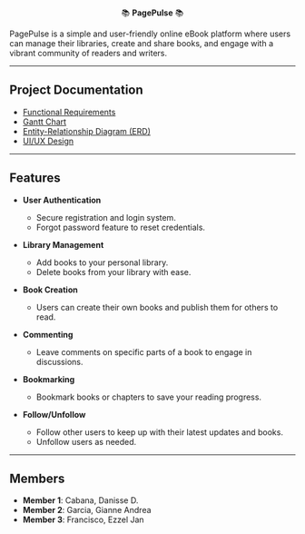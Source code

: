 <p align="center">  
  📚 <strong>PagePulse</strong> 📚  
</p>  

PagePulse is a simple and user-friendly online eBook platform where users can manage their libraries, create and share books, and engage with a vibrant community of readers and writers.  

---  

## Project Documentation  

- [Functional Requirements]([https://1drv.ms/w/s!Ai_PispwL4JVkY5eCVg11u_Riiip8w?e=Nc5xmh](https://docs.google.com/document/d/1kCOF8eaMmoPbc_Flg5Wyz1586ZgGdN8v/edit))  
- [Gantt Chart](https://cebuinstituteoftechnology-my.sharepoint.com/:x:/r/personal/danisse_cabana_cit_edu/_layouts/15/Doc.aspx?sourcedoc=%7B24263AC0-B7D5-42D5-BA7F-000ED30C46B8%7D&file=Gantt%20Chart.xlsx&fromShare=true&action=default&mobileredirect=true)  
- [Entity-Relationship Diagram (ERD)](https://lucid.app/lucidchart/9a68a5e4-805f-4e29-aa13-aa46d94d94ab/edit?viewport_loc=-383%2C-595%2C2994%2C1477%2C0_0&invitationId=inv_e5f0e3f7-03e3-4882-8cbc-7e4e31f5d868)  
- [UI/UX Design](https://www.figma.com/design/YhCYsIirxaR18FPDfc6e0b/eBook-System-UI%2FUX?node-id=0-1&t=07dG7OjOCEW0pZph-1)  

---  

## Features  

- **User Authentication**  
  - Secure registration and login system.  
  - Forgot password feature to reset credentials.  

- **Library Management**  
  - Add books to your personal library.  
  - Delete books from your library with ease.  

- **Book Creation**  
  - Users can create their own books and publish them for others to read.  

- **Commenting**  
  - Leave comments on specific parts of a book to engage in discussions.  

- **Bookmarking**  
  - Bookmark books or chapters to save your reading progress.  

- **Follow/Unfollow**  
  - Follow other users to keep up with their latest updates and books.  
  - Unfollow users as needed.  

---

## Members  

- **Member 1**: Cabana, Danisse D.
- **Member 2**: Garcia, Gianne Andrea  
- **Member 3**: Francisco, Ezzel Jan  
